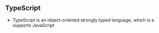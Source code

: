 ## TypeScript
- TypeScript is an object-oriented strongly typed language, which is a supports JavaScript
